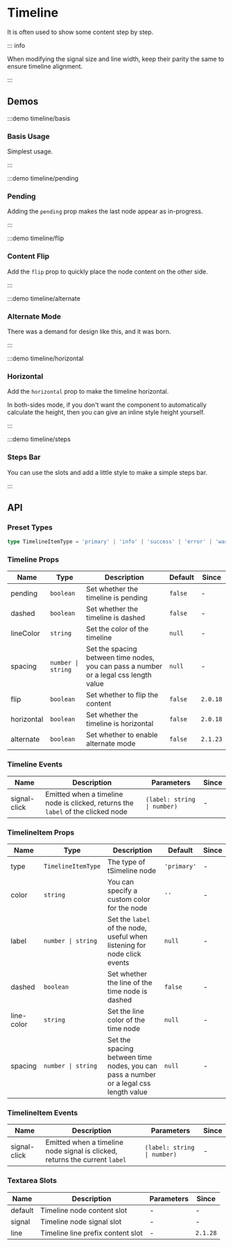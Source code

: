 # Timeline

It is often used to show some content step by step.

::: info

When modifying the signal size and line width, keep their parity the same to ensure timeline alignment.

:::

## Demos

:::demo timeline/basis

### Basis Usage

Simplest usage.

:::

:::demo timeline/pending

### Pending

Adding the `pending` prop makes the last node appear as in-progress.

:::

:::demo timeline/flip

### Content Flip

Add the `flip` prop to quickly place the node content on the other side.

:::

:::demo timeline/alternate

### Alternate Mode

There was a demand for design like this, and it was born.

:::

:::demo timeline/horizontal

### Horizontal

Add the `horizontal` prop to make the timeline horizontal.

In both-sides mode, if you don't want the component to automatically calculate the height, then you can give an inline style height yourself.

:::

:::demo timeline/steps

### Steps Bar

You can use the slots and add a little style to make a simple steps bar.

:::

## API

### Preset Types

```ts
type TimelineItemType = 'primary' | 'info' | 'success' | 'error' | 'warning' | 'disabled'
```

### Timeline Props

| Name       | Type               | Description                                                                           | Default | Since    |
| ---------- | ------------------ | ------------------------------------------------------------------------------------- | ------- | -------- |
| pending    | `boolean`          | Set whether the timeline is pending                                                   | `false` | -        |
| dashed     | `boolean`          | Set whether the timeline is dashed                                                    | `false` | -        |
| lineColor  | `string`           | Set the color of the timeline                                                         | `null`  | -        |
| spacing    | `number \| string` | Set the spacing between time nodes, you can pass a number or a legal css length value | `null`  | -        |
| flip       | `boolean`          | Set whether to flip the content                                                       | `false` | `2.0.18` |
| horizontal | `boolean`          | Set whether the timeline is horizontal                                                | `false` | `2.0.18` |
| alternate  | `boolean`          | Set whether to enable alternate mode                                                  | `false` | `2.1.23` |

### Timeline Events

| Name         | Description                                                                      | Parameters                  | Since |
| ------------ | -------------------------------------------------------------------------------- | --------------------------- | ----- |
| signal-click | Emitted when a timeline node is clicked, returns the `label` of the clicked node | `(label: string \| number)` | -     |

### TimelineItem Props

| Name       | Type               | Description                                                                           | Default     | Since |
| ---------- | ------------------ | ------------------------------------------------------------------------------------- | ----------- | ----- |
| type       | `TimelineItemType` | The type of tSimeline node                                                            | `'primary'` | -     |
| color      | `string`           | You can specify a custom color for the node                                           | `''`        | -     |
| label      | `number \| string` | Set the `label` of the node, useful when listening for node click events              | `null`      | -     |
| dashed     | `boolean`          | Set whether the line of the time node is dashed                                       | `false`     | -     |
| line-color | `string`           | Set the line color of the time node                                                   | `null`      | -     |
| spacing    | `number \| string` | Set the spacing between time nodes, you can pass a number or a legal css length value | `null`      | -     |

### TimelineItem Events

| Name         | Description                                                                 | Parameters                  | Since |
| ------------ | --------------------------------------------------------------------------- | --------------------------- | ----- |
| signal-click | Emitted when a timeline node signal is clicked, returns the current `label` | `(label: string \| number)` | -     |

### Textarea Slots

| Name    | Description                       | Parameters | Since    |
| ------- | --------------------------------- | ---------- | -------- |
| default | Timeline node content slot        | -          | -        |
| signal  | Timeline node signal slot         | -          | -        |
| line    | Timeline line prefix content slot | -          | `2.1.28` |

